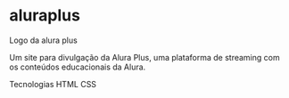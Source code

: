 # aluraplus

Logo da alura plus

Um site para divulgação da Alura Plus, uma plataforma de streaming com os conteúdos educacionais da Alura.

Tecnologias
HTML
CSS
